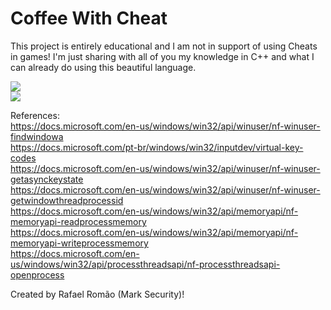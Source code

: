 # Coffee With Cheat

This project is entirely educational and I am not in support of using Cheats in games! I'm just sharing with all of you my knowledge in C++ and what I can already do using this beautiful language.

<img src="https://imgur.com/fPfq0tL.png">

<br>

<img src="https://imgur.com/IyxGsdQ.png">

References:<br>
https://docs.microsoft.com/en-us/windows/win32/api/winuser/nf-winuser-findwindowa
<br>
https://docs.microsoft.com/pt-br/windows/win32/inputdev/virtual-key-codes
<br>
https://docs.microsoft.com/en-us/windows/win32/api/winuser/nf-winuser-getasynckeystate
<br>
https://docs.microsoft.com/en-us/windows/win32/api/winuser/nf-winuser-getwindowthreadprocessid
<br>
https://docs.microsoft.com/en-us/windows/win32/api/memoryapi/nf-memoryapi-readprocessmemory
<br>
https://docs.microsoft.com/en-us/windows/win32/api/memoryapi/nf-memoryapi-writeprocessmemory
<br>
https://docs.microsoft.com/en-us/windows/win32/api/processthreadsapi/nf-processthreadsapi-openprocess

Created by Rafael Romão (Mark Security)!
